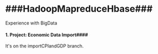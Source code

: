 ###HadoopMapreduceHbase###
====================

Experience with BigData

#### 1. Project: Economic Data Import####
It's on the importCPIandGDP branch. 
